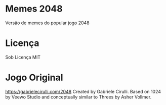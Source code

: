 # Memes 2048
Versão de memes do popular jogo 2048

# Licença
Sob Licença MIT

# Jogo Original
<https://gabrielecirulli.com/2048>
Created by Gabriele Cirulli. Based on 1024 by Veewo Studio and conceptually similar to Threes by Asher Vollmer.
